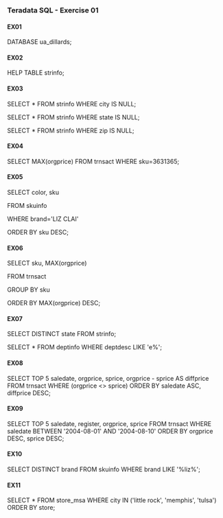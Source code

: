 ### Teradata SQL - Exercise 01

#### EX01

DATABASE ua_dillards;

#### EX02

HELP TABLE strinfo;

#### EX03

SELECT * FROM strinfo WHERE city IS NULL;

SELECT * FROM strinfo WHERE state IS NULL;

SELECT * FROM strinfo WHERE zip IS NULL;

#### EX04

SELECT MAX(orgprice) FROM trnsact WHERE sku=3631365;

#### EX05

SELECT color, sku

FROM skuinfo

WHERE brand='LIZ CLAI'

ORDER BY sku DESC;

#### EX06

SELECT sku, MAX(orgprice)

FROM trnsact

GROUP BY sku

ORDER BY MAX(orgprice) DESC;

#### EX07

SELECT DISTINCT state FROM strinfo;

SELECT * FROM deptinfo WHERE deptdesc LIKE 'e%';

#### EX08

SELECT TOP 5 saledate, orgprice, sprice, orgprice - sprice AS diffprice
FROM trnsact
WHERE (orgprice <> sprice)
ORDER BY saledate ASC, diffprice DESC;

#### EX09

SELECT TOP 5 saledate, register, orgprice, sprice
FROM trnsact
WHERE saledate BETWEEN '2004-08-01' AND '2004-08-10'
ORDER BY orgprice DESC, sprice DESC;

#### EX10

SELECT DISTINCT brand
FROM skuinfo
WHERE brand LIKE '%liz%';

#### EX11

SELECT *
FROM store_msa
WHERE city IN ('little rock', 'memphis', 'tulsa')
ORDER BY store;